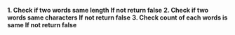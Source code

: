 **1. Check if two words same length If not return false**
**2. Check if two words same characters If not return false**
**3. Check count of each words is same If not return false**